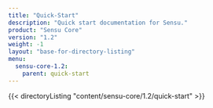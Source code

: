 ```yaml
---
title: "Quick-Start"
description: "Quick start documentation for Sensu."
product: "Sensu Core"
version: "1.2"
weight: -1
layout: "base-for-directory-listing"
menu:
  sensu-core-1.2:
    parent: quick-start
---
```


{{< directoryListing "content/sensu-core/1.2/quick-start" >}}

